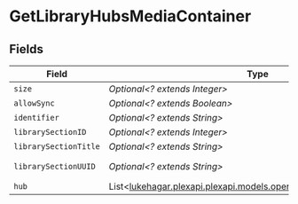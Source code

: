 # GetLibraryHubsMediaContainer


## Fields

| Field                                                                                                               | Type                                                                                                                | Required                                                                                                            | Description                                                                                                         | Example                                                                                                             |
| ------------------------------------------------------------------------------------------------------------------- | ------------------------------------------------------------------------------------------------------------------- | ------------------------------------------------------------------------------------------------------------------- | ------------------------------------------------------------------------------------------------------------------- | ------------------------------------------------------------------------------------------------------------------- |
| `size`                                                                                                              | *Optional<? extends Integer>*                                                                                       | :heavy_minus_sign:                                                                                                  | N/A                                                                                                                 | 7                                                                                                                   |
| `allowSync`                                                                                                         | *Optional<? extends Boolean>*                                                                                       | :heavy_minus_sign:                                                                                                  | N/A                                                                                                                 | true                                                                                                                |
| `identifier`                                                                                                        | *Optional<? extends String>*                                                                                        | :heavy_minus_sign:                                                                                                  | N/A                                                                                                                 | com.plexapp.plugins.library                                                                                         |
| `librarySectionID`                                                                                                  | *Optional<? extends Integer>*                                                                                       | :heavy_minus_sign:                                                                                                  | N/A                                                                                                                 | 1                                                                                                                   |
| `librarySectionTitle`                                                                                               | *Optional<? extends String>*                                                                                        | :heavy_minus_sign:                                                                                                  | N/A                                                                                                                 | Movies                                                                                                              |
| `librarySectionUUID`                                                                                                | *Optional<? extends String>*                                                                                        | :heavy_minus_sign:                                                                                                  | N/A                                                                                                                 | 322a231a-b7f7-49f5-920f-14c61199cd30                                                                                |
| `hub`                                                                                                               | List<[lukehagar.plexapi.plexapi.models.operations.GetLibraryHubsHub](../../models/operations/GetLibraryHubsHub.md)> | :heavy_minus_sign:                                                                                                  | N/A                                                                                                                 |                                                                                                                     |
